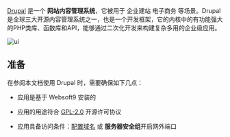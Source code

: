 [Drupal](https://www.drupal.org/) 是一个 **网站内容管理系统**，它被用于 企业建站 电子商务  等场景。Drupal是全球三大开源内容管理系统之一，也是一个开发框架，它的内核中的有功能强大的PHP类库、函数库和API，能够通过二次化开发来构建复杂多用的企业级应用。


![ui](https://libs.websoft9.com/Websoft9/DocsPicture/zh/drupal/drupal-gui-websoft9.png)


## 准备

在参阅本文档使用 Drupal 时，需要确保如下几点：

- 应用是基于 Websoft9 安装的

- 应用的用途符合 [GPL-2.0](https://opensource.org/licenses/GPL-2.0) 开源许可协议

- 应用具备访问条件：[配置域名](./domain-set) 或 **服务器安全组**开启网外端口